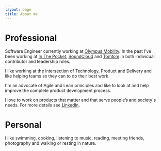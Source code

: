 ```yaml
---
layout: page
title: About me
---
```


# Professional


Software Engineer currently working at [Olympus Mobility](https://www.olympus-mobility.be/en/). In the past I've been working at [In The Pocket](https://www.inthepocket.com), [SoundCloud](https://www.soundcloud.com) and [Tomtom](http://www.tomtom.com) in both individual contributor and leadership roles.

I like working at the intersection of Technology, Product and Delivery and like helping teams so they can to do their best work.

I'm an advocate of Agile and Lean principles and like to look at and help improve the complete product development process.

I love to work on products that matter and that serve people’s and society's needs.  For more details see [LinkedIn](https://www.linkedin.com/in/kristof-adriaenssens-8a481619/).


# Personal

I like swimming, cooking, listening to music, reading, meeting friends, photography and walking or resting in nature.